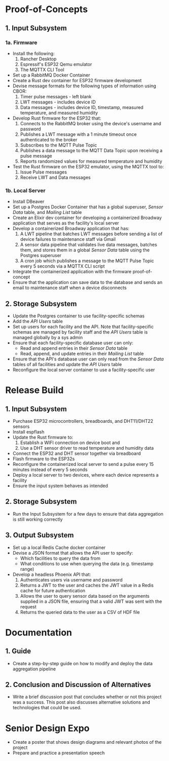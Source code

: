 # Proof-of-Concepts
## 1. Input Subsystem
### 1a. Firmware
- Install the following:
	1. Rancher Desktop
	2. Espressif's ESP32 Qemu emulator
	3. The MQTTX CLI Tool
- Set up a RabbitMQ Docker Container 
- Create a Rust dev container for ESP32 firmware development
- Devise message formats for the following types of information using CBOR:
	1. Timer pulse messages - left blank
	2. LWT messages - includes device ID
	3. Data messages - includes device ID, timestamp, measured temperature, and measured humidity 
- Develop Rust firmware for the ESP32 that:
	1. Connects to the RabbitMQ broker using the device's username and password
	2. Publishes a LWT message with a 1 minute timeout once authenticated to the broker
	3. Subscribes to the MQTT Pulse Topic
	4. Publishes a data message to the MQTT Data Topic upon receiving a pulse message
	5. Reports randomized values for measured temperature and humidity
- Test the Rust firmware on the ESP32 emulator, using the MQTTX tool to:
	1. Issue Pulse messages
	2. Receive LWT and Data messages

### 1b. Local Server
- Install DBeaver
- Set up a Postgres Docker Container that has a global superuser, *Sensor Data* table, and *Mailing List* table
- Create an Elixir dev container for developing a containerized Broadway application that serves as the facility's local server
- Develop a containerized Broadway application that has:
	1. A LWT pipeline that batches LWT messages before sending a list of device failures to maintenance staff via Gmail
	2. A sensor data pipeline that validates live data messages, batches them, and stores them in a global *Sensor Data* table using the Postgres superuser
	3. A cron job which publishes a message to the MQTT Pulse Topic every 5 seconds via a MQTTX CLI script
- Integrate the containerized application with the firmware proof-of-concept
- Ensure that the application can save data to the database and sends an email to maintenance staff when a device disconnects

## 2. Storage Subsystem
- Update the Postgres container to use facility-specific schemas
- Add the *API Users* table
- Set up users for each facility and the API. Note that facility-specific schemas are managed by facility staff and the *API Users* table is managed globally by a sys admin
- Ensure that each facility-specific database user can only:
	- Read and append entries in their  *Sensor Data* table 
	- Read, append, and update entries in their *Mailing List* table
- Ensure that the API's database user can only read from the *Sensor Data* tables of all facilities and update the *API Users* table
- Reconfigure the local server container to use a facility-specific user

# Release Build
## 1. Input Subsystem
- Purchase ESP32 microcontrollers, breadboards, and DHT11/DHT22 sensors
- Install espflash
- Update the Rust firmware to:
	1. Establish a WIFI connection on device boot and 
	2. Use a DHT sensor driver to read temperature and humidity data
- Connect the ESP32 and DHT sensor together via breadboard
- Flash firmware to the ESP32s
- Reconfigure the containerized local server to send a pulse every 15 minutes instead of every 5 seconds
- Deploy a local server to two devices, where each device represents a facility
- Ensure the input system behaves as intended

## 2. Storage Subsystem
- Run the Input Subsystem for a few days to ensure that data aggregation is still working correctly

## 3. Output Subsystem
- Set up a local Redis Cache docker container
- Devise a JSON format that allows the API user to specify:
	- Which facilities to query the data from
	- What conditions to use when querying the data (e.g. timestamp range)
- Develop a headless Phoenix API that: 
	1. Authenticates users via username and password
	2. Returns a JWT to the user and caches the JWT value in a Redis cache for future authentication
	3. Allows the user to query sensor data based on the arguments supplied in a JSON file, ensuring that a valid JWT was sent with the request
	4. Returns the queried data to the user as a CSV of HDF file

# Documentation
## 1. Guide
- Create a step-by-step guide on how to modify and deploy the data aggregation pipeline
## 2. Conclusion and Discussion of Alternatives
- Write a brief discussion post that concludes whether or not this project was a success. This post also discusses alternative solutions and technologies that could be used. 

# Senior Design Expo
- Create a poster that shows design diagrams and relevant photos of the project
- Prepare and practice a presentation speech